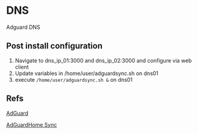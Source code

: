 # DNS

Adguard DNS

## Post install configuration
1. Navigate to dns_ip_01:3000 and dns_ip_02:3000 and configure via web client
2. Update variables in /home/user/adguardsync.sh on dns01
3. execute `/home/user/adguardsync.sh &` on dns01

## Refs

[AdGuard](https://github.com/AdguardTeam/AdguardHome)

[AdGuardHome Sync](https://github.com/bakito/adguardhome-sync)